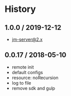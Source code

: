 # History

## 1.0.0 / 2019-12-12
- jm-server@2.x

## 0.0.17 / 2018-05-10
- remote init
- default configs
- resource: noRecursion
- log to file
- remove sdk and gulp
